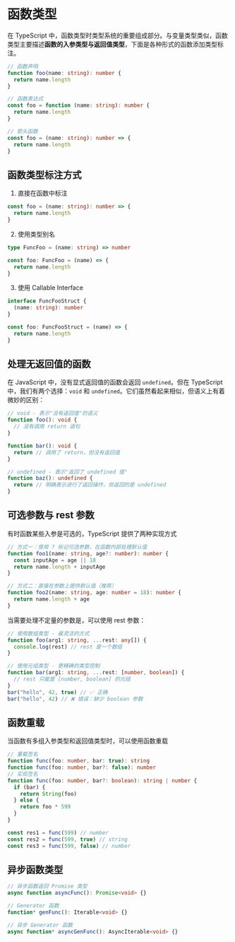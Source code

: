 # 函数类型

在 TypeScript 中，函数类型时类型系统的重要组成部分。与变量类型类似，函数类型主要描述**函数的入参类型与返回值类型**，下面是各种形式的函数添加类型标注。

```ts
// 函数声明
function foo(name: string): number {
  return name.length
}

// 函数表达式
const foo = function (name: string): number {
  return name.length
}

// 箭头函数
const foo = (name: string): number => {
  return name.length
}
```

## 函数类型标注方式

1. 直接在函数中标注

```typescript
const foo = (name: string): number => {
  return name.length
}
```

2. 使用类型别名

```typescript
type FuncFoo = (name: string) => number

const foo: FuncFoo = (name) => {
  return name.length
}
```

3. 使用 Callable Interface

```typescript
interface FuncFooStruct {
  (name: string): number
}

const foo: FuncFooStruct = (name) => {
  return name.length
}
```

## 处理无返回值的函数

在 JavaScript 中，没有显式返回值的函数会返回 `undefined`。但在 TypeScript 中，我们有两个选择：`void` 和 `undefined`。它们虽然看起来相似，但语义上有着微妙的区别：

```typescript
// void - 表示"没有返回值"的语义
function foo(): void {
  // 没有调用 return 语句
}

function bar(): void {
  return // 调用了 return，但没有返回值
}

// undefined - 表示"返回了 undefined 值"
function baz(): undefined {
  return // 明确表示进行了返回操作，但返回的是 undefined
}
```

## 可选参数与 rest 参数

有时函数某些入参是可选的，TypeScript 提供了两种实现方式

```typescript
// 方式一：使用 ? 标记可选参数，在函数内部处理默认值
function foo1(name: string, age?: number): number {
  const inputAge = age || 18
  return name.length + inputAge
}

// 方式二：直接在参数上提供默认值（推荐）
function foo2(name: string, age: number = 18): number {
  return name.length + age
}
```

当需要处理不定量的参数是，可以使用 rest 参数：

```typescript
// 使用数组类型 - 最灵活的方式
function foo(arg1: string, ...rest: any[]) {
  console.log(rest) // rest 是一个数组
}

// 使用元组类型 - 更精确的类型控制
function bar(arg1: string, ...rest: [number, boolean]) {
  // rest 只能是 [number, boolean] 的元组
}
bar("hello", 42, true) // ✅ 正确
bar("hello", 42) // ❌ 错误：缺少 boolean 参数
```

## 函数重载

当函数有多组入参类型和返回值类型时，可以使用函数重载

```typescript
// 重载签名
function func(foo: number, bar: true): string
function func(foo: number, bar?: false): number
// 实现签名
function func(foo: number, bar?: boolean): string | number {
  if (bar) {
    return String(foo)
  } else {
    return foo * 599
  }
}

const res1 = func(599) // number
const res2 = func(599, true) // string
const res3 = func(599, false) // number
```

## 异步函数类型

```typescript
// 异步函数返回 Promise 类型
async function asyncFunc(): Promise<void> {}

// Generator 函数
function* genFunc(): Iterable<void> {}

// 异步 Generator 函数
async function* asyncGenFunc(): AsyncIterable<void> {}
```
